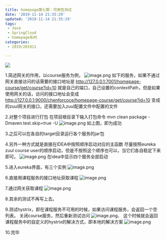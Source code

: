 ```yaml
---
title: homepage第七期：可用性测试
date: '2019-11-14 21:35:29'
updated: '2019-11-14 21:35:29'
tags:
 - Java
 - SpringCloud
 - homepage系列
categories:
 - 2019/201911

---
```

![](https://img.hacpai.com/bing/20180215.jpg?imageView2/1/w/960/h/540/interlace/1/q/100)

1.简述网关的作用，以course服务为例，
![image.png](https://img.hacpai.com/file/2019/11/image-1f82d684.png)
如下的服务，如果不通过网关直接访问的话需要的接口地址是
http://127.0.0.1:7001/homepage-course/get/course?id=10
就是自己的端口，自己设置的contextPath，但是如果使用网关的话，访问的接口地址会变成
http://127.0.0.1:9000/chenforcoce/homepage-course/get/course?id=10
变成的zuul网关的接口，还需要加入zuul配置文件中配置的文件

2.对整个项目进行打包
在项目根目录下输入打包命令 mvn clean package -Dmaven.test.skip=true -U
![image.png](https://img.hacpai.com/file/2019/11/image-078b77da.png)
如上图，即为成功

3.之后可以在各自的target目录运行各个服务的jar包

4.另外一种方式就是直接在IDEA中按照顺序启动对应的主函数
尽量按照eureka zuul course user的顺序启动，但是不按照这个顺序也可以，当它们各自稳定下来即可。
![image.png](https://img.hacpai.com/file/2019/11/image-7924d711.png)
在idea中显示四个服务全部启动

5.进入eureka界面，有三个实例
![image.png](https://img.hacpai.com/file/2019/11/image-299a8c9d.png)

6.直接用课程服务的接口地址获取课程
![image.png](https://img.hacpai.com/file/2019/11/image-1264f10c.png)

7.通过网关获取课程
![image.png](https://img.hacpai.com/file/2019/11/image-96efb945.png)

8.其余的测试不再写上去。

9.测试hystrix，即在课程服务不可用的时候，如果访问课程服务，会返回一个空列表。
关闭course服务，然后重新测试访问
![image.png](https://img.hacpai.com/file/2019/11/image-65856591.png)、
这个时候就会返回课程服务中的自定义的hystrix的解决方式，即本地的解决方案
![image.png](https://img.hacpai.com/file/2019/11/image-7c57b2d0.png)

10.完毕






